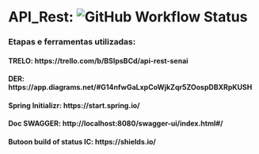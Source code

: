 # API_Rest: ![GitHub Workflow Status](https://img.shields.io/github/actions/workflow/status/rosaolive22/API_Rest/maven)
<h3>Etapas e ferramentas utilizadas:</h3>
<h4> TRELO: https://trello.com/b/BSIpsBCd/api-rest-senai</h4>
<h4> DER: https://app.diagrams.net/#G14nfwGaLxpCoWjkZqr5ZOospDBXRpKUSH</h4>
<h4> Spring Initializr: https://start.spring.io/</h4>
<h4> Doc SWAGGER: http://localhost:8080/swagger-ui/index.html#/ </h4>
<h4> Butoon build of status IC: https://shields.io/</h4>
